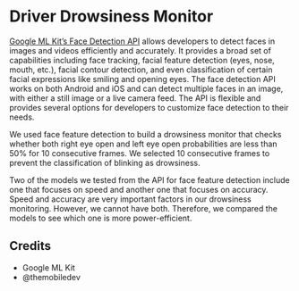 # Driver Drowsiness Monitor
[Google ML Kit’s Face Detection API](https://developers.google.com/ml-kit/vision/face-detection) allows developers to detect faces in images and videos efficiently and accurately. It provides a broad set of capabilities including face tracking, facial feature detection (eyes, nose, mouth, etc.), facial contour detection, and even classification of certain facial expressions like smiling and opening eyes. The face detection API works on both Android and iOS and can detect multiple faces in an image, with either a still image or a live camera feed. The API is flexible and provides several options for developers to customize face detection to their needs.

We used face feature detection to build a drowsiness monitor that checks whether both right eye open and left eye open probabilities are less than 50% for 10 consecutive frames. We selected 10 consecutive frames to prevent the classification of blinking as drowsiness.

Two of the models we tested from the API for face feature detection include one that focuses on speed and another one that focuses on accuracy. Speed and accuracy are very important factors in our drowsiness monitoring. However, we cannot have both. Therefore, we compared the models to see which one is more power-efficient.

## Credits
- Google ML Kit
- @themobiledev
